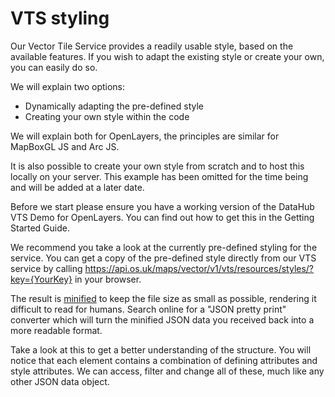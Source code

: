 # VTS styling

Our Vector Tile Service provides a readily usable style, based on the available features. If you wish to adapt the existing style or create your own, you can easily do so.

We will explain two options:
* Dynamically adapting the pre-defined style
* Creating your own style within the code

We will explain both for OpenLayers, the principles are similar for MapBoxGL JS and Arc JS.

It is also possible to create your own style from scratch and to host this locally on your server. This example has been omitted for the time being and will be added at a later date.

Before we start please ensure you have a working version of the DataHub VTS Demo for OpenLayers. You can find out how to get this in the Getting Started Guide.

We recommend you take a look at the currently pre-defined styling for the service. You can get a copy of the pre-defined style directly from our VTS service by calling https://api.os.uk/maps/vector/v1/vts/resources/styles/?key={YourKey} in your browser.

The result is [minified](https://en.wikipedia.org/wiki/Minification_(programming)) to keep the file size as small as possible, rendering it difficult to read for humans. Search online for a "JSON pretty print" converter which will turn the minified JSON data you received back into a more readable format.
   
Take a look at this to get a better understanding of the structure. You will notice that each element contains a combination of defining attributes and style attributes. We can access, filter and change all of these, much like any other JSON data object.
